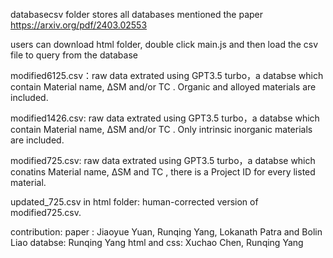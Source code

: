 databasecsv folder stores all databases mentioned the paper https://arxiv.org/pdf/2403.02553

users can download html folder, double click main.js and then load the csv file to query from the database

modified6125.csv：raw data extrated using GPT3.5 turbo，a databse which contain Material name, ∆SM and/or TC . Organic and alloyed materials are included.

modified1426.csv: raw data extrated using GPT3.5 turbo，a databse which contain Material name, ∆SM and/or TC . Only intrinsic inorganic materials are included. 

modified725.csv: raw data extrated using GPT3.5 turbo，a databse which conatins Material name, ∆SM and TC , there is a Project ID for every listed material.

updated_725.csv in html folder: human-corrected version of modified725.csv. 

contribution:
paper : Jiaoyue Yuan, Runqing Yang, Lokanath Patra and Bolin Liao
databse: Runqing Yang
html and css: Xuchao Chen, Runqing Yang




